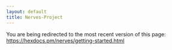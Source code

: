 ```yaml
---
layout: default
title: Nerves-Project
---
```


You are being redirected to the most recent version of this page:
<a href="https://hexdocs.pm/nerves/getting-started.html">https://hexdocs.pm/nerves/getting-started.html</a>

<script>setTimeout(function() { window.location = 'https://hexdocs.pm/nerves/getting-started.html' }, 5000)</script>

